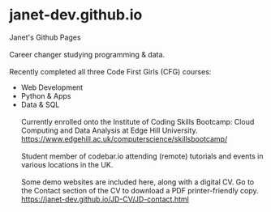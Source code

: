 # janet-dev.github.io
Janet's Github Pages
<br><br>
Career changer studying programming & data. 
<br><br>
Recently completed all three Code First Girls (CFG) courses:
<br>
- Web Development
- Python & Apps
- Data & SQL
<br><br>
Currently enrolled onto the Institute of Coding Skills Bootcamp: Cloud Computing and Data Analysis at Edge Hill University.
https://www.edgehill.ac.uk/computerscience/skillsbootcamp/
<br><br>
Student member of codebar.io attending (remote) tutorials and events in various locations in the UK.
<br><br>
Some demo websites are included here, along with a digital CV.
Go to the Contact section of the CV to download a PDF printer-friendly copy.
https://janet-dev.github.io/JD-CV/JD-contact.html
